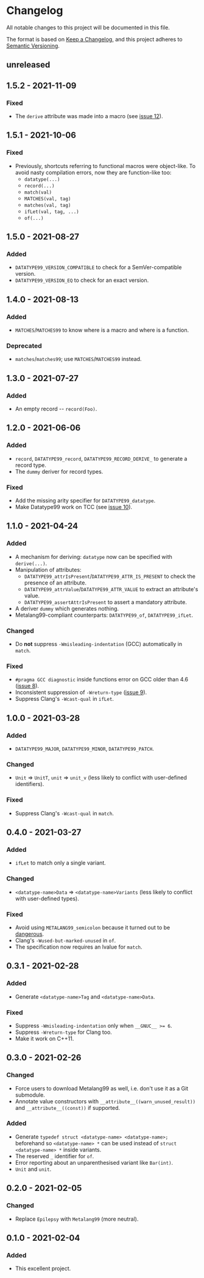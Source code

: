 # Changelog
All notable changes to this project will be documented in this file.

The format is based on [Keep a Changelog](https://keepachangelog.com/en/1.0.0/),
and this project adheres to [Semantic Versioning](https://semver.org/spec/v2.0.0.html).

## unreleased

## 1.5.2 - 2021-11-09

### Fixed

 - The `derive` attribute was made into a macro (see [issue 12](https://github.com/Hirrolot/datatype99/issues/12)).

## 1.5.1 - 2021-10-06

### Fixed

 - Previously, shortcuts referring to functional macros were object-like. To avoid nasty compilation errors, now they are function-like too:
   - `datatype(...)`
   - `record(...)`
   - `match(val)`
   - `MATCHES(val, tag)`
   - `matches(val, tag)`
   - `ifLet(val, tag, ...)`
   - `of(...)`

## 1.5.0 - 2021-08-27

### Added

 - `DATATYPE99_VERSION_COMPATIBLE` to check for a SemVer-compatible version.
 - `DATATYPE99_VERSION_EQ` to check for an exact version.

## 1.4.0 - 2021-08-13

### Added

 - `MATCHES`/`MATCHES99` to know where is a macro and where is a function.

### Deprecated

 - `matches`/`matches99`; use `MATCHES`/`MATCHES99` instead.

## 1.3.0 - 2021-07-27

### Added

 - An empty record -- `record(Foo)`.

## 1.2.0 - 2021-06-06

### Added

 - `record`, `DATATYPE99_record`, `DATATYPE99_RECORD_DERIVE_` to generate a record type.
 - The `dummy` deriver for record types.

### Fixed

 - Add the missing arity specifier for `DATATYPE99_datatype`.
 - Make Datatype99 work on TCC (see [issue 10](https://github.com/Hirrolot/datatype99/issues/10)).

## 1.1.0 - 2021-04-24

### Added

 - A mechanism for deriving: `datatype` now can be specified with `derive(...)`.
 - Manipulation of attributes:
   - `DATATYPE99_attrIsPresent`/`DATATYPE99_ATTR_IS_PRESENT` to check the presence of an attribute.
   - `DATATYPE99_attrValue`/`DATATYPE99_ATTR_VALUE` to extract an attribute's value.
   - `DATATYPE99_assertAttrIsPresent` to assert a mandatory attribute.
 - A deriver `dummy` which generates nothing.
 - Metalang99-compliant counterparts: `DATATYPE99_of`, `DATATYPE99_ifLet`.

### Changed

 - Do **not** suppress `-Wmisleading-indentation` (GCC) automatically in `match`.

### Fixed

 - `#pragma GCC diagnostic` inside functions error on GCC older than 4.6 ([issue 8](https://github.com/Hirrolot/datatype99/issues/8)).
 - Inconsistent suppression of `-Wreturn-type` ([issue 9](https://github.com/Hirrolot/datatype99/issues/9)).
 - Suppress Clang's `-Wcast-qual` in `ifLet`.

## 1.0.0 - 2021-03-28

### Added

 - `DATATYPE99_MAJOR`, `DATATYPE99_MINOR`, `DATATYPE99_PATCH`.

### Changed

 - `Unit` => `UnitT`, `unit` => `unit_v` (less likely to conflict with user-defined identifiers).

### Fixed

 - Suppress Clang's `-Wcast-qual` in `match`.

## 0.4.0 - 2021-03-27

### Added

 - `ifLet` to match only a single variant.

### Changed

 - `<datatype-name>Data` => `<datatype-name>Variants` (less likely to conflict with user-defined types).

### Fixed

 - Avoid using `METALANG99_semicolon` because it turned out to be [dangerous](https://github.com/Hirrolot/metalang99/commit/f17f06adf1a747a8897bbc90c598b2be21c945c8).
 - Clang's `-Wused-but-marked-unused` in `of`.
 - The specification now requires an lvalue for `match`.

## 0.3.1 - 2021-02-28

### Added

 - Generate `<datatype-name>Tag` and `<datatype-name>Data`.

### Fixed

 - Suppress `-Wmisleading-indentation` only when `__GNUC__ >= 6`.
 - Suppress `-Wreturn-type` for Clang too.
 - Make it work on C++11.

## 0.3.0 - 2021-02-26

### Changed

 - Force users to download Metalang99 as well, i.e. don't use it as a Git submodule.
 - Annotate value constructors with `__attribute__((warn_unused_result))` and `__attribute__((const))` if supported.

### Added

 - Generate `typedef struct <datatype-name> <datatype-name>;` beforehand so `<datatype-name> *` can be used instead of `struct <datatype-name> *` inside variants.
 - The reserved `_` identifier for `of`.
 - Error reporting about an unparenthesised variant like `Bar(int)`.
 - `Unit` and `unit`.

## 0.2.0 - 2021-02-05

### Changed

 - Replace `Epilepsy` with `Metalang99` (more neutral).

## 0.1.0 - 2021-02-04

### Added

 - This excellent project.
